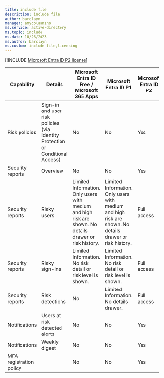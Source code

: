 ```yaml
---
title: include file
description: include file
author: barclayn
manager: amycolannino
ms.service: active-directory
ms.topic: include
ms.date: 10/26/2023
ms.author: barclayn
ms.custom: include file,licensing
---
```



[!INCLUDE [Microsoft Entra ID P2 license](~/includes/entra-p2-license.md)]

| Capability | Details | Microsoft Entra ID Free / Microsoft 365 Apps | Microsoft Entra ID P1 | Microsoft Entra ID P2 |
| --- | --- | --- | --- | --- |
| Risk policies | Sign-in and user risk policies (via Identity Protection or Conditional Access) | No | No | Yes |
| Security reports | Overview | No | No | Yes |
| Security reports | Risky users | Limited Information. Only users with medium and high risk are shown. No details drawer or risk history. | Limited Information. Only users with medium and high risk are shown. No details drawer or risk history. | Full access|
| Security reports | Risky sign-ins | Limited Information. No risk detail or risk level is shown. | Limited Information. No risk detail or risk level is shown. | Full access |
| Security reports | Risk detections | No | Limited Information. No details drawer.| Full access |
| Notifications | Users at risk detected alerts | No | No | Yes |
| Notifications | Weekly digest | No | No | Yes | 
| MFA registration policy |   | No | No | Yes |
